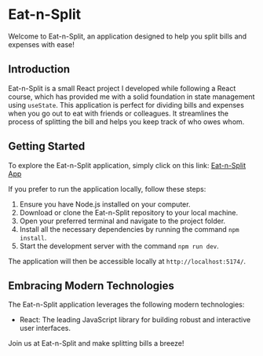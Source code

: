 # Eat-n-Split

Welcome to Eat-n-Split, an application designed to help you split bills and expenses with ease!

## Introduction

Eat-n-Split is a small React project I developed while following a React course, which has provided me with a solid foundation in state management using `useState`. This application is perfect for dividing bills and expenses when you go out to eat with friends or colleagues. It streamlines the process of splitting the bill and helps you keep track of who owes whom.

## Getting Started

To explore the Eat-n-Split application, simply click on this link: [Eat-n-Split App](eat-n-split-reactjs-course.netlify.app)

If you prefer to run the application locally, follow these steps:

1. Ensure you have Node.js installed on your computer.
2. Download or clone the Eat-n-Split repository to your local machine.
3. Open your preferred terminal and navigate to the project folder.
4. Install all the necessary dependencies by running the command `npm install`.
5. Start the development server with the command `npm run dev`.

The application will then be accessible locally at `http://localhost:5174/`.

## Embracing Modern Technologies

The Eat-n-Split application leverages the following modern technologies:

- React: The leading JavaScript library for building robust and interactive user interfaces.

Join us at Eat-n-Split and make splitting bills a breeze!
